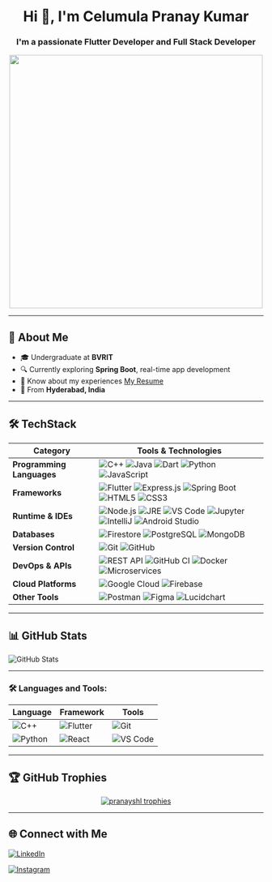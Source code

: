 <h1 align="center">Hi 👋, I'm Celumula Pranay Kumar</h1>
<h3 align="center">I'm a passionate Flutter Developer and Full Stack Developer</h3>

<p align="center">
  <img src="https://media.tenor.com/3klZkDif0nsAAAAM/gaming-gif.gif" width="500" />
</p>


---

## 💫 About Me

- 🎓 Undergraduate at **BVRIT**  
- 🔍 Currently exploring **Spring Boot**, real-time app development  
- 📄 Know about my experiences [My Resume](22211A1222_PranayKumar.pdf)
- 📍 From **Hyderabad, India**

---

## 🛠️ TechStack

| Category               | Tools & Technologies                                                                                                                                                                                                                                                                                 |
|------------------------|--------------------------------------------------------------------------------------------------------------------------------------------------------------------------------------------------------------------------------------------------------------------------------------------------------|
| **Programming Languages** | ![C++](https://img.shields.io/badge/C++-00599C?style=flat-square&logo=c%2B%2B&logoColor=white) ![Java](https://img.shields.io/badge/Java-ED8B00?style=flat-square&logo=java&logoColor=white) ![Dart](https://img.shields.io/badge/Dart-0175C2?style=flat-square&logo=dart&logoColor=white) ![Python](https://img.shields.io/badge/Python-3776AB?style=flat-square&logo=python&logoColor=white) ![JavaScript](https://img.shields.io/badge/JavaScript-F7DF1E?style=flat-square&logo=javascript&logoColor=black) |
| **Frameworks**            | ![Flutter](https://img.shields.io/badge/Flutter-02569B?style=flat-square&logo=flutter&logoColor=white) ![Express.js](https://img.shields.io/badge/Express.js-000000?style=flat-square&logo=express&logoColor=white) ![Spring Boot](https://img.shields.io/badge/Spring%20Boot-6DB33F?style=flat-square&logo=spring&logoColor=white) ![HTML5](https://img.shields.io/badge/HTML5-E34F26?style=flat-square&logo=html5&logoColor=white) ![CSS3](https://img.shields.io/badge/CSS3-1572B6?style=flat-square&logo=css3&logoColor=white) |
| **Runtime & IDEs**        | ![Node.js](https://img.shields.io/badge/Node.js-339933?style=flat-square&logo=node.js&logoColor=white) ![JRE](https://img.shields.io/badge/JRE-5382A1?style=flat-square&logo=java&logoColor=white) ![VS Code](https://img.shields.io/badge/VS%20Code-007ACC?style=flat-square&logo=visual-studio-code&logoColor=white) ![Jupyter](https://img.shields.io/badge/Jupyter-F37626?style=flat-square&logo=jupyter&logoColor=white) ![IntelliJ](https://img.shields.io/badge/IntelliJ%20IDEA-000000?style=flat-square&logo=intellij-idea&logoColor=white) ![Android Studio](https://img.shields.io/badge/Android%20Studio-3DDC84?style=flat-square&logo=android-studio&logoColor=white) |
| **Databases**             | ![Firestore](https://img.shields.io/badge/Firestore-FCA121?style=flat-square&logo=googlecloud&logoColor=white) ![PostgreSQL](https://img.shields.io/badge/PostgreSQL-316192?style=flat-square&logo=postgresql&logoColor=white) ![MongoDB](https://img.shields.io/badge/MongoDB-47A248?style=flat-square&logo=mongodb&logoColor=white) |
| **Version Control**       | ![Git](https://img.shields.io/badge/Git-F05032?style=flat-square&logo=git&logoColor=white) ![GitHub](https://img.shields.io/badge/GitHub-181717?style=flat-square&logo=github&logoColor=white) |
| **DevOps & APIs**         | ![REST API](https://img.shields.io/badge/REST%20APIs-0088CC?style=flat-square&logo=swagger&logoColor=white) ![GitHub CI](https://img.shields.io/badge/GitHub%20Actions-2088FF?style=flat-square&logo=githubactions&logoColor=white) ![Docker](https://img.shields.io/badge/Docker-2496ED?style=flat-square&logo=docker&logoColor=white) ![Microservices](https://img.shields.io/badge/Microservices-00B4DB?style=flat-square&logo=microgenetics&logoColor=white) |
| **Cloud Platforms**       | ![Google Cloud](https://img.shields.io/badge/Google%20Cloud-4285F4?style=flat-square&logo=googlecloud&logoColor=white) ![Firebase](https://img.shields.io/badge/Firebase-FFCA28?style=flat-square&logo=firebase&logoColor=black) |
| **Other Tools**           | ![Postman](https://img.shields.io/badge/Postman-FF6C37?style=flat-square&logo=postman&logoColor=white) ![Figma](https://img.shields.io/badge/Figma-F24E1E?style=flat-square&logo=figma&logoColor=white) ![Lucidchart](https://img.shields.io/badge/Lucidchart-3EB3F8?style=flat-square&logo=lucidchart&logoColor=white) |

---

## 📊 GitHub Stats

<p>
  <img align="center" src="https://github-readme-stats.vercel.app/api?username=pranayshl&show_icons=true&locale=en&theme=tokyonight" alt="GitHub Stats" />
</p>

---

### 🛠️ Languages and Tools:

| Language | Framework | Tools |
|----------|-----------|-------|
| ![C++](https://img.shields.io/badge/C%2B%2B-00599C?style=flat&logo=c%2B%2B&logoColor=white) | ![Flutter](https://img.shields.io/badge/Flutter-02569B?style=flat&logo=flutter&logoColor=white) | ![Git](https://img.shields.io/badge/Git-F05032?style=flat&logo=git&logoColor=white) |
| ![Python](https://img.shields.io/badge/Python-3776AB?style=flat&logo=python&logoColor=white) | ![React](https://img.shields.io/badge/React-20232A?style=flat&logo=react&logoColor=61DAFB) | ![VS Code](https://img.shields.io/badge/VS%20Code-007ACC?style=flat&logo=visual-studio-code&logoColor=white) |


---

## 🏆 GitHub Trophies

<p align="center">
  <a href="https://github.com/ryo-ma/github-profile-trophy">
    <img src="https://github-profile-trophy.vercel.app/?username=pranayshl&margin-w=15&no-bg=true&no-frame=true&theme=darkhub" alt="pranayshl trophies" />
  </a>
</p>

---

## 🌐 Connect with Me

<!-- LinkedIn -->
[![LinkedIn](https://img.shields.io/badge/LinkedIn-0077B5?style=for-the-badge&logo=linkedin&logoColor=white)](https://www.linkedin.com/in/pranay-celumula)

<!-- Instagram -->
[![Instagram](https://img.shields.io/badge/Instagram-E4405F?style=for-the-badge&logo=instagram&logoColor=white)](https://www.instagram.com/pranay._.c)

